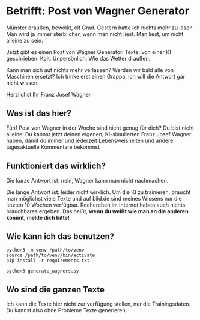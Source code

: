 # Betrifft: Post von Wagner Generator
Münster draußen, bewölkt, elf Grad. Gestern hatte ich nichts mehr zu lesen.
Man wird ja immer sterblicher, wenn man nicht liest. Man liest, um nicht
alleine zu sein.

Jetzt gibt es einen Post von Wagner Generator. Texte, von einer KI geschrieben.
Kalt. Unpersönlich. Wie das Wetter draußen.

Kann man sich auf nichts mehr verlassen? Werden wir bald alle von Maschinen
ersetzt? Ich trinke erst einen Grappa, ich will die Antwort gar nicht wissen.

Herzlichst
Ihr Franz Josef Wagner



## Was ist das hier?
Fünf Post von Wagner in der Woche sind nicht genug für dich? Du bist nicht
alleine! Du kannst jetzt deinen eigenen, KI-simulierten Franz Josef Wagner
haben, damit du immer und jederzeit Lebensweisheiten und andere tagesaktuelle
Kommentare bekommst

## Funktioniert das wirklich?
Die kurze Antwort ist: nein, Wagner kann man nicht nachmachen.

Die lange Antwort ist: leider nicht wirklich. Um die KI zu trainieren, braucht man
möglichst viele Texte und auf bild.de sind meines Wissens nur die letzten 10
Wochen verfügbar. Recherchen im Internet haben auch nichts brauchbares ergeben.
Das heißt, **wenn du weißt wie man an die anderen kommt, melde dich bitte!**


## Wie kann ich das benutzen?

```
python3 -m venv /path/to/venv
source /path/to/venv/bin/activate
pip install -r requirements.txt

python3 generate_wagners.py
```

## Wo sind die ganzen Texte
Ich kann die Texte hier nicht zur verfügung stellen, nur die Trainingsdaten. Du
kannst also ohne Probleme Texte generieren.